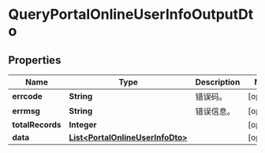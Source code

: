 
# QueryPortalOnlineUserInfoOutputDto

## Properties
Name | Type | Description | Notes
------------ | ------------- | ------------- | -------------
**errcode** | **String** | 错误码。 |  [optional]
**errmsg** | **String** | 错误信息。 |  [optional]
**totalRecords** | **Integer** |  |  [optional]
**data** | [**List&lt;PortalOnlineUserInfoDto&gt;**](PortalOnlineUserInfoDto.md) |  |  [optional]



